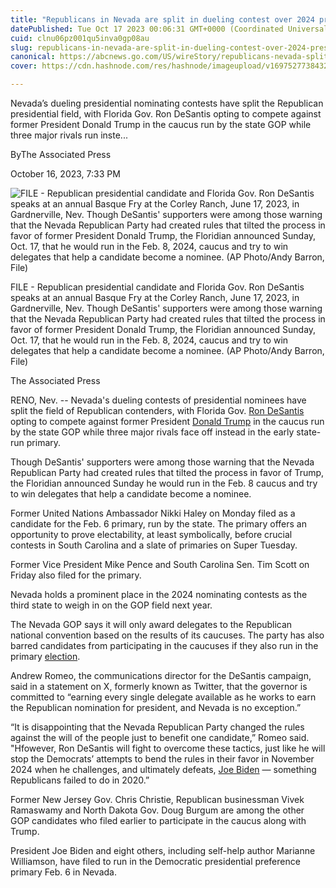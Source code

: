 ```yaml
---
title: "Republicans in Nevada are split in dueling contest over 2024 presidential nomination"
datePublished: Tue Oct 17 2023 00:06:31 GMT+0000 (Coordinated Universal Time)
cuid: clnu06pz001qu5inva0gp08au
slug: republicans-in-nevada-are-split-in-dueling-contest-over-2024-presidential-nomination
canonical: https://abcnews.go.com/US/wireStory/republicans-nevada-split-dueling-contest-2024-presidential-nomination-104027067
cover: https://cdn.hashnode.com/res/hashnode/imageupload/v1697527738432/3274361b-a410-4f10-bd7d-bc722ce80806.jpeg

---
```


Nevada’s dueling presidential nominating contests have split the Republican presidential field, with Florida Gov. Ron DeSantis opting to compete against former President Donald Trump in the caucus run by the state GOP while three major rivals run inste...

ByThe Associated Press

October 16, 2023, 7:33 PM

![FILE - Republican presidential candidate and Florida Gov. Ron DeSantis speaks at an annual Basque Fry at the Corley Ranch, June 17, 2023, in Gardnerville, Nev. Though DeSantis' supporters were among those warning that the Nevada Republican Party had created rules that tilted the process in favor of former President Donald Trump, the Floridian announced Sunday, Oct. 17, that he would run in the Feb. 8, 2024, caucus and try to win delegates that help a candidate become a nominee. (AP Photo/Andy Barron, File)](https://cdn.hashnode.com/res/hashnode/imageupload/v1697527738239/2608e2b6-8a0d-4866-b815-ed75fe4ee98d.jpeg)

FILE - Republican presidential candidate and Florida Gov. Ron DeSantis speaks at an annual Basque Fry at the Corley Ranch, June 17, 2023, in Gardnerville, Nev. Though DeSantis' supporters were among those warning that the Nevada Republican Party had created rules that tilted the process in favor of former President Donald Trump, the Floridian announced Sunday, Oct. 17, that he would run in the Feb. 8, 2024, caucus and try to win delegates that help a candidate become a nominee. (AP Photo/Andy Barron, File)

The Associated Press

RENO, Nev. -- Nevada's dueling contests of presidential nominees have split the field of Republican contenders, with Florida Gov. [Ron DeSantis](https://abcnews.go.com/alerts/RonDeSantis) opting to compete against former President [Donald Trump](https://abcnews.go.com/alerts/DonaldTrump) in the caucus run by the state GOP while three major rivals face off instead in the early state-run primary.

Though DeSantis' supporters were among those warning that the Nevada Republican Party had created rules that tilted the process in favor of Trump, the Floridian announced Sunday he would run in the Feb. 8 caucus and try to win delegates that help a candidate become a nominee.

Former United Nations Ambassador Nikki Haley on Monday filed as a candidate for the Feb. 6 primary, run by the state. The primary offers an opportunity to prove electability, at least symbolically, before crucial contests in South Carolina and a slate of primaries on Super Tuesday.

Former Vice President Mike Pence and South Carolina Sen. Tim Scott on Friday also filed for the primary.

Nevada holds a prominent place in the 2024 nominating contests as the third state to weigh in on the GOP field next year.

The Nevada GOP says it will only award delegates to the Republican national convention based on the results of its caucuses. The party has also barred candidates from participating in the caucuses if they also run in the primary [election](https://abcnews.go.com/alerts/Elections).

Andrew Romeo, the communications director for the DeSantis campaign, said in a statement on X, formerly known as Twitter, that the governor is committed to “earning every single delegate available as he works to earn the Republican nomination for president, and Nevada is no exception.”

“It is disappointing that the Nevada Republican Party changed the rules against the will of the people just to benefit one candidate,” Romeo said. "Hfowever, Ron DeSantis will fight to overcome these tactics, just like he will stop the Democrats’ attempts to bend the rules in their favor in November 2024 when he challenges, and ultimately defeats, [Joe Biden](https://abcnews.go.com/alerts/JoeBiden) — something Republicans failed to do in 2020.”

Former New Jersey Gov. Chris Christie, Republican businessman Vivek Ramaswamy and North Dakota Gov. Doug Burgum are among the other GOP candidates who filed earlier to participate in the caucus along with Trump.

President Joe Biden and eight others, including self-help author Marianne Williamson, have filed to run in the Democratic presidential preference primary Feb. 6 in Nevada.